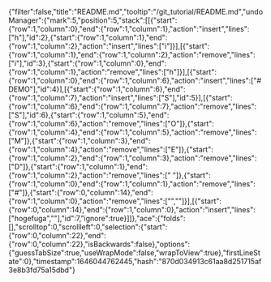 {"filter":false,"title":"README.md","tooltip":"/git_tutorial/README.md","undoManager":{"mark":5,"position":5,"stack":[[{"start":{"row":1,"column":0},"end":{"row":1,"column":1},"action":"insert","lines":["h"],"id":2},{"start":{"row":1,"column":1},"end":{"row":1,"column":2},"action":"insert","lines":["i"]}],[{"start":{"row":1,"column":1},"end":{"row":1,"column":2},"action":"remove","lines":["i"],"id":3},{"start":{"row":1,"column":0},"end":{"row":1,"column":1},"action":"remove","lines":["h"]}],[{"start":{"row":1,"column":0},"end":{"row":1,"column":6},"action":"insert","lines":["# DEMO"],"id":4}],[{"start":{"row":1,"column":6},"end":{"row":1,"column":7},"action":"insert","lines":["S"],"id":5}],[{"start":{"row":1,"column":6},"end":{"row":1,"column":7},"action":"remove","lines":["S"],"id":6},{"start":{"row":1,"column":5},"end":{"row":1,"column":6},"action":"remove","lines":["O"]},{"start":{"row":1,"column":4},"end":{"row":1,"column":5},"action":"remove","lines":["M"]},{"start":{"row":1,"column":3},"end":{"row":1,"column":4},"action":"remove","lines":["E"]},{"start":{"row":1,"column":2},"end":{"row":1,"column":3},"action":"remove","lines":["D"]},{"start":{"row":1,"column":1},"end":{"row":1,"column":2},"action":"remove","lines":[" "]},{"start":{"row":1,"column":0},"end":{"row":1,"column":1},"action":"remove","lines":["#"]},{"start":{"row":0,"column":14},"end":{"row":1,"column":0},"action":"remove","lines":["",""]}],[{"start":{"row":0,"column":14},"end":{"row":1,"column":0},"action":"insert","lines":["hogefuga",""],"id":7,"ignore":true}]]},"ace":{"folds":[],"scrolltop":0,"scrollleft":0,"selection":{"start":{"row":0,"column":22},"end":{"row":0,"column":22},"isBackwards":false},"options":{"guessTabSize":true,"useWrapMode":false,"wrapToView":true},"firstLineState":0},"timestamp":1646044762445,"hash":"870d034913c61aa8d251715af3e8b3fd75a15dbd"}
